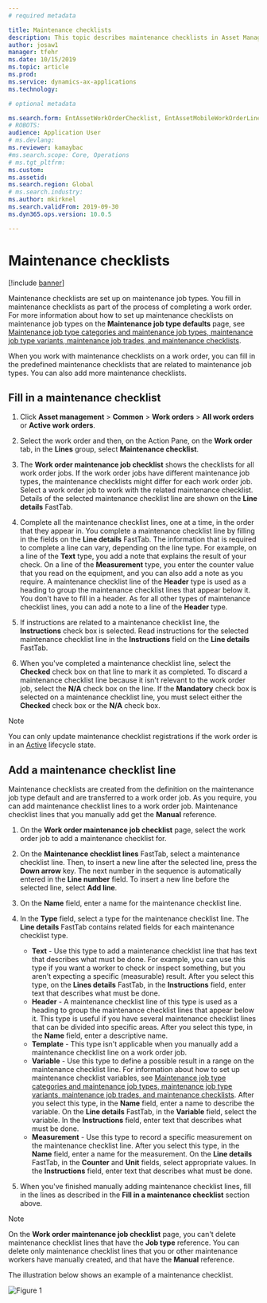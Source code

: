 ```yaml
---
# required metadata

title: Maintenance checklists
description: This topic describes maintenance checklists in Asset Management.
author: josaw1
manager: tfehr
ms.date: 10/15/2019
ms.topic: article
ms.prod: 
ms.service: dynamics-ax-applications
ms.technology: 

# optional metadata

ms.search.form: EntAssetWorkOrderChecklist, EntAssetMobileWorkOrderLineChecklistDetails 
# ROBOTS: 
audience: Application User
# ms.devlang: 
ms.reviewer: kamaybac
#ms.search.scope: Core, Operations
# ms.tgt_pltfrm: 
ms.custom: 
ms.assetid: 
ms.search.region: Global
# ms.search.industry: 
ms.author: mkirknel
ms.search.validFrom: 2019-09-30
ms.dyn365.ops.version: 10.0.5

---
```



# Maintenance checklists

[!include [banner](../../includes/banner.md)]



Maintenance checklists are set up on maintenance job types. You fill in maintenance checklists as part of the process of completing a work order. For more information about how to set up maintenance checklists on maintenance job types on the **Maintenance job type defaults** page, see [Maintenance job type categories and maintenance job types, maintenance job type variants, maintenance job trades, and maintenance checklists](../setup-for-work-orders/job-groups-and-job-types-variants-trades-and-checklists.md).

When you work with maintenance checklists on a work order, you can fill in the predefined maintenance checklists that are related to maintenance job types. You can also add more maintenance checklists.


## Fill in a maintenance checklist

1. Click **Asset management** > **Common** > **Work orders** > **All work orders** or **Active work orders**.

2. Select the work order and then, on the Action Pane, on the **Work order** tab, in the **Lines** group, select **Maintenance checklist**.

3. The **Work order maintenance job checklist** shows the checklists for all work order jobs. If the work order jobs have different maintenance job types, the maintenance checklists might differ for each work order job. Select a work order job to work with the related maintenance checklist. Details of the selected maintenance checklist line are shown on the **Line details** FastTab.

4. Complete all the maintenance checklist lines, one at a time, in the order that they appear in. You complete a maintenance checklist line by filling in the fields on the **Line details** FastTab. The information that is required to complete a line can vary, depending on the line type. For example, on a line of the **Text** type, you add a note that explains the result of your check. On a line of the **Measurement** type, you enter the counter value that you read on the equipment, and you can also add a note as you require. A maintenance checklist line of the **Header** type is used as a heading to group the maintenance checklist lines that appear below it. You don't have to fill in a header. As for all other types of maintenance checklist lines, you can add a note to a line of the **Header** type.

5. If instructions are related to a maintenance checklist line, the **Instructions** check box is selected. Read instructions for the selected maintenance checklist line in the **Instructions** field on the **Line details** FastTab.

6. When you've completed a maintenance checklist line, select the **Checked** check box on that line to mark it as completed. To discard a maintenance checklist line because it isn't relevant to the work order job, select the **N/A** check box on the line. If the **Mandatory** check box is selected on a maintenance checklist line, you must select either the **Checked** check box or the **N/A** check box.

>[!NOTE]
>You can only update maintenance checklist registrations if the work order is in an [Active](../setup-for-work-orders/work-order-lifecycle-states.md) lifecycle state.  


## Add a maintenance checklist line

Maintenance checklists are created from the definition on the maintenance job type default and are transferred to a work order job. As you require, you can add maintenance checklist lines to a work order job. Maintenance checklist lines that you manually add get the **Manual** reference.

1. On the **Work order maintenance job checklist** page, select the work order job to add a maintenance checklist for.

2. On the **Maintenance checklist lines** FastTab, select a maintenance checklist line. Then, to insert a new line after the selected line, press the **Down arrow** key. The next number in the sequence is automatically entered in the **Line number** field. To insert a new line before the selected line, select **Add line**. 

3. On the **Name** field, enter a name for the maintenance checklist line.

4. In the **Type** field, select a type for the maintenance checklist line. The **Line details** FastTab contains related fields for each maintenance checklist type.
    - **Text** - Use this type to add a maintenance checklist line that has text that describes what must be done. For example, you can use this type if you want a worker to check or inspect something, but you aren't expecting a specific (measurable) result. After you select this type, on the **Lines details** FastTab, in the **Instructions** field, enter text that describes what must be done.
    - **Header** - A maintenance checklist line of this type is used as a heading to group the maintenance checklist lines that appear below it. This type is useful if you have several maintenance checklist lines that can be divided into specific areas. After you select this type, in the **Name** field, enter a descriptive name.
    - **Template** - This type isn't applicable when you manually add a maintenance checklist line on a work order job.  
    - **Variable** - Use this type to define a possible result in a range on the maintenance checklist line. For information about how to set up maintenance checklist variables, see [Maintenance job type categories and maintenance job types, maintenance job type variants, maintenance job trades, and maintenance checklists](../setup-for-work-orders/job-groups-and-job-types-variants-trades-and-checklists.md). After you select this type, in the **Name** field, enter a name to describe the variable. On the **Line details** FastTab, in the **Variable** field, select the variable. In the **Instructions** field, enter text that describes what must be done.
    - **Measurement** - Use this type to record a specific measurement on the maintenance checklist line. After you select this type, in the **Name** field, enter a name for the measurement. On the **Line details** FastTab, in the **Counter** and **Unit** fields, select appropriate values. In the **Instructions** field, enter text that describes what must be done.

5. When you've finished manually adding maintenance checklist lines, fill in the lines as described in the **Fill in a maintenance checklist** section above.

>[!NOTE]
>On the **Work order maintenance job checklist** page, you can't delete maintenance checklist lines that have the **Job type** reference. You can delete only maintenance checklist lines that you or other maintenance workers have manually created, and that have the **Manual** reference.

The illustration below shows an example of a maintenance checklist.

![Figure 1](media/14-work-orders.png)

